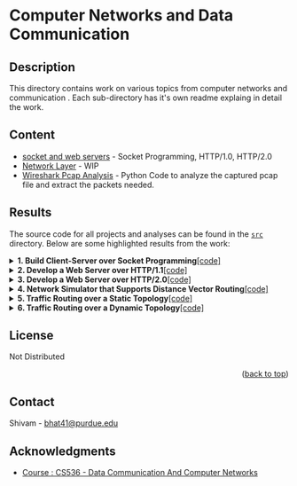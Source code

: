 # Computer Networks and Data Communication

## Description
<section id="readme-top"></section>
This directory contains work on various topics from computer networks and communication . Each sub-directory has it's own readme explaing in detail the work.

## Content

- [socket and web servers](./socket/) - Socket Programming, HTTP/1.0, HTTP/2.0
- [Network Layer](./socket/) - WIP
- [Wireshark Pcap Analysis](./pcap/) - Python Code to analyze the captured pcap file and extract the packets needed.

## Results

The source code for all projects and analyses can be found in the [`src`](./src) directory. Below are some highlighted results from the work:

<details>
<summary><strong>1. Build Client-Server over Socket Programming</strong><a href="./socket/">[code]</a></summary>
**Deliverables:**
  
#### 1.1. Client-server communication:
- Enable client and server to communicate over TCP/IP sockets.
- Client sends messages to server, which responds back.

#### 1.2. Support for different machines:
- Modify code to accept IP address and port number as command line arguments.
- Test initially on localhost, then configure for specified machines.

#### 1.3. Multi-client support on server:
- Revise server code to handle multiple client connections concurrently using Pthreads.
- Clients can connect from different machines and interact with the server simultaneously.

<div align="center">

<img src="img/A1.png" alt="Server Client over local-machine:port" width="350px">
<br>
<em>Figure 1.1: Server opens a server process to client over TCP on the same machine and port.</em>
</div>

<br>

<div align="center">

<img src="img/A2.png" alt="Server Client over local-machine:port" width="350px">
<br>
<em>Figure 1.2: Server opens a server process to client over TCP on different machines and port.</em>
</div>

<br>

<div align="center">

<img src="img/A3.png" alt="Single Server Multi Client commmunication" width="350px">
<br>
<em>Figure 1.3: A single server communicates with multiple clients over TCP connections using Pthreads, each on different machines and ports.</em>
</div>
  
</details>

<details>
<summary><strong>2. Develop a Web Server over HTTP/1.1</strong></strong><a href="./socket/">[code]</a></summary></summary>

Implement a basic web server (server1.c) with specific HTTP response functionalities, including error handling. Its able to send test files like text.html, picture.html, and bigpicture.html, and handle browser connections for testing.

#### Deliverables:

- **Server Code:** `server1.c`
  - Implementation of a simple web server.

- **Client Code:** `client1.c`
  - Revised client code to test server functionality, with the browser acting as the client in this context.

- **Test Files:**
  - `text.html`: HTML file containing text only.
  - `picture.html`: HTML file containing text and a small picture (< 200KB).
  - `bigpicture.html`: HTML file containing text and a big picture (> 1MB).

#### Testing Deliverables:

- Verify HTTP request format visibility in server console.
- Test server-client interaction for different HTTP requests and responses.
- Connect to the server from a browser using the specified URL format.
- Test server responses for 404 (Not Found), 400 (Bad Request), and 505 (HTTP Version Not Supported) errors.

<div align="center">

<img src="img/B1.png" alt="Server Client over local-machine:port" width="350px">
<br>
<em>Figure 2.1: Server listens for client (browser)</em>
</div>

<br>

<div align="center">

<img src="img/B2.png" alt="Server Client over local-machine:port" width="350px">
<br>
<em>Figure 2.2: Client (browser) sends video and image test</em>
</div>

</details>

<details>
<summary><strong>3. Develop a Web Server over HTTP/2.0</strong><a href="./socket/">[code]</a></summary>

Implementation of HTTP/2.0 support in client-server communication for efficient retrieval of multiple webpage objects.

**Deliverables:**

1. **Code Modification:**
   - Update client and server code to support HTTP/2.0.
   - Save modified code as `client2.c` and `server2.c`.

2. **Testing and Comparison:**
   - Deploy server and client locally to compare HTTP/1.1 and HTTP/2.0 performance.
   - Test with `video.html` and analyze loading process differences.
   
3. **Deployment and Comparison:**
   - Deploy HTTP/1.1 and HTTP/2.0 servers on different ports.
   - Run clients on separate hosts to observe simultaneous GET requests.

<div align="center">

<img src="img/C1.png" alt="Client Sending HTTP/2.0 Requests" width="350px" height="250px">
<img src="img/C2.png" alt="Server Responding to HTTP/2.0 Requests" width="350px" height="250px">
<br>
<em>Figures 3: Client sending HTTP/2.0 requests and server responding to HTTP/2.0 requests.</em>
</div>


</details>

<details>
<summary><strong>4. Network Simulator that Supports Distance Vector Routing</strong><a href="./src/dv/">[code]</a></summary>

Implementing a Distance Vector (DV) routing algorithm involves initializing and updating routing tables per node in a static network topology, ensuring convergence for accurate routing decisions. Key functions include rtinit for initialization and rtupdate for updates based on received packets.

### Execution Instructions:

To compile the code, use the following command:

```bash
gcc mainA.c -o mainA
./mainA 50 "./topo_4.txt"
```

<div align="center">

<img src="img/A2-1.png" alt="topology and corresponding link costs" width="350px">
<br>
<em>Figure 4.1: Topology and corresponding link costs</em>
</div>

<br>

<div align="center">

<img src="img/A2-2.png" alt="Server Client over local-machine:port" width="350px">
<br>
<em>Figure 4.2: Distance Vector run on given topology</em>
</div>

</details>




<details >
<summary><strong>5. Traffic Routing over a Static Topology</strong><a href="./src/dv/">[code]</a></summary>

Implement traffic routing using the generated forward table from the DV routing algorithm to route incoming network traffic.

### Execution Instructions:

To compile the code, use the following command:

```bash
gcc mainB.c -o mainB
./mainB 12 "./topo_4.txt" "./traffic_4.txt"

#[structure]
./mainB k max [Input topo file path] [Input traffic file path]
# where k max is the maximum number of simulation slots to make algorithm converge.
```



<div align="center">

<img src="img/A2-3.png" alt="Traffic Routing over a dynamic Topology" width="250px">
<br>
<em>Figure 5.1: Traffic Routing over a Static Topology</em>
</div>

</details>


<details >
<summary><strong>6. Traffic Routing over a Dynamic Topology</strong><a href="./src/dv/">[code]</a></summary>

Update link costs based on current traffic volume, incorporating packet transmission rates between nodes. Execute Part 5 functionalities first at each simulation slot, followed by updating link costs. These updated costs will inform the next slot's DV updates for efficient routing.

### Execution Instructions:

To compile the code, use the following command:

```bash
gcc mainC.c -o mainC
./mainC 12 "./topo_4.txt" "./traffic_4.txt"
```



<div align="center">

<img src="img/A2-4.png" alt="Traffic Routing over a dynamic Topology" width="250px">
<br>
<em>Figure 5.1: Traffic Routing over a dynamic Topology</em>
</div>

</details>


## License
Not Distributed

<p align="right">(<a href="#readme-top">back to top</a>)</p>

<!-- CONTACT -->
## Contact

Shivam - [bhat41@purdue.edu](mailto:bhat41@purdue.edu)


<!-- ACKNOWLEDGMENTS -->
## Acknowledgments
* [Course : CS536 - Data Communication And Computer Networks](https://www.cs.purdue.edu/homes/chunyi/teaching/cs536-sp23/cs536-sp23.html)